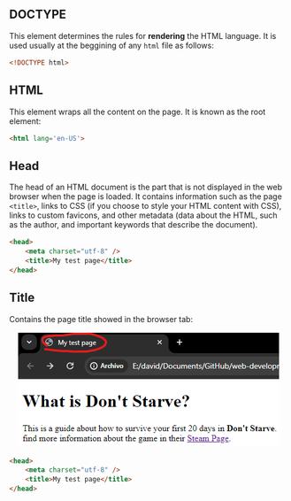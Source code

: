 ## DOCTYPE

This element determines the rules for **rendering** the HTML language. It is used usually at the beggining of any `html` file as follows:

```html
<!DOCTYPE html>
```

## HTML

This element wraps all the content on the page. It is known as the root element:

```html
<html lang='en-US'>
```

## Head

The head of an HTML document is the part that is not displayed in the web browser when the page is loaded. It contains information such as the page `<title>`, links to CSS (if you choose to style your HTML content with CSS), links to custom favicons, and other metadata (data about the HTML, such as the author, and important keywords that describe the document).

```html
<head>
    <meta charset="utf-8" />
    <title>My test page</title>
</head>
```

## Title

Contains the page title showed in the browser tab:

<p align='center'>
    <img src='src/title.png' />
</p>

```html
<head>
    <meta charset="utf-8" />
    <title>My test page</title>
</head>
```